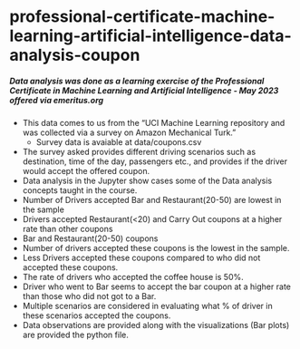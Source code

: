 # professional-certificate-machine-learning-artificial-intelligence-data-analysis-coupon

##### Data analysis was done as a learning exercise of the Professional Certificate in Machine Learning and Artificial Intelligence - May 2023 offered via emeritus.org 
* This data comes to us from the “UCI Machine Learning repository and was collected via a survey on Amazon Mechanical Turk.”
  *	Survey data is avaiable at data/coupons.csv
*	The survey asked provides different driving scenarios such as destination, time of the day, passengers etc., and provides if the driver would accept the offered coupon. 
*	Data analysis in the Jupyter show cases some of the Data analysis concepts taught in the course. 
  *	Number of Drivers accepted Bar and Restaurant(20-50) are lowest in the sample 
  *	Drivers accepted Restaurant(<20) and Carry Out coupons at a higher rate than other coupons 
  *	Bar and Restaurant(20-50) coupons 
  *	Number of drivers accepted these coupons is the lowest in the sample. 
  *	Less Drivers accepted these coupons compared to who did not accepted these coupons. 
  *	The rate of drivers who accepted the coffee house is 50%. 
  *	Driver who went to Bar seems to accept the bar coupon at a higher rate than those who did not got to a Bar.
  *	Multiple scenarios are considered in evaluating what % of driver in these scenarios accepted the coupons.  
  *	Data observations are provided along with the visualizations (Bar plots) are provided the python file. 